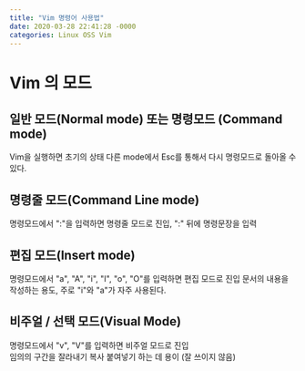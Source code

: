 ```yaml
---
title: "Vim 명령어 사용법"
date: 2020-03-28 22:41:28 -0000
categories: Linux OSS Vim
---
```


# Vim 의 모드       
     
## 일반 모드(Normal mode) 또는 명령모드 (Command mode)     
Vim을 실행하면 초기의 상태 다른 mode에서 Esc를 통해서 다시 명령모드로 돌아올 수 있다.     

## 명령줄 모드(Command Line mode)     
명령모드에서 ":"을 입력하면 명령줄 모드로 진입, ":" 뒤에 명령문장을 입력     
     
## 편집 모드(Insert mode)     
명령모드에서 "a", "A", "i", "I", "o", "O"를 입력하면 편집 모드로 진입 문서의 내용을 작성하는 용도, 주로 "i"와 "a"가 자주 사용된다.     
     
## 비주얼 / 선택 모드(Visual Mode)     
명령모드에서 "v", "V"를 입력하면 비주얼 모드로 진입     
임의의 구간을 잘라내기 복사 붙여넣기 하는 데 용이 (잘 쓰이지 않음)     
     
     
     
     
     
